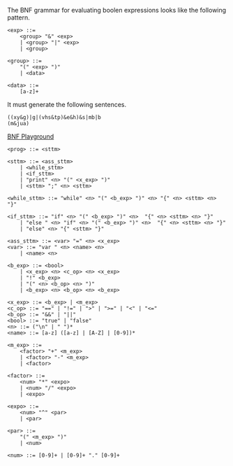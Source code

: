 The BNF grammar for evaluating boolen expressions looks like the following pattern.

```
<exp> ::= 
    <group> "&" <exp>
    | <group> "|" <exp>
    | <group>

<group> ::=
    "(" <exp> ")"
    | <data>

<data> ::=
	[a-z]+
```

It must generate the following sentences.

```
((xy&g)|g|(vhs&tp)&e&h)&s|mb|b
(m&jua)
```

[BNF Playground](http://bnfplayground.pauliankline.com/?bnf=%3Cexp%3E%20%3A%3A%3D%20%0A%09%3Cgroup%3E%20%22%26%22%20%3Cexp%3E%0A%20%20%20%20%7C%20%3Cgroup%3E%20%22%7C%22%20%3Cexp%3E%0A%20%20%20%20%7C%20%3Cgroup%3E%0A%0A%3Cgroup%3E%20%3A%3A%3D%0A%09%22(%22%20%3Cexp%3E%20%22)%22%0A%20%20%20%20%7C%20%3Cdata%3E%0A%0A%3Cdata%3E%20%3A%3A%3D%0A%09%5Ba-z%5D%2B&name=Bool%20Language)


```
<prog> ::= <sttm>

<sttm> ::= <ass_sttm>
	| <while_sttm>
    | <if_sttm>
    | "print" <n> "(" <x_exp> ")"
	| <sttm> ";" <n> <sttm>

<while_sttm> ::= "while" <n> "(" <b_exp> ")" <n> "{" <n> <sttm> <n> "}"

<if_sttm> ::= "if" <n> "(" <b_exp> ")" <n>  "{" <n> <sttm> <n> "}"
	| "else " <n> "if" <n> "(" <b_exp> ")" <n>  "{" <n> <sttm> <n> "}" 
    | "else" <n> "{" <sttm> "}" 

<ass_sttm> ::= <var> "=" <n> <x_exp>
<var> ::= "var " <n> <name> <n>
	| <name> <n>

<b_exp> ::= <bool>
	| <x_exp> <n> <c_op> <n> <x_exp>
    | "!" <b_exp>
    | "(" <n> <b_op> <n> ")"
    | <b_exp> <n> <b_op> <n> <b_exp>

<x_exp> ::= <b_exp> | <m_exp>
<c_op> ::= "==" | "!=" | ">" | ">=" | "<" | "<="
<b_op> ::= "&&" | "||"
<bool> ::= "true" | "false"
<n> ::= ("\n" | " ")*
<name> ::= [a-z] ([a-z] | [A-Z] | [0-9])*

<m_exp> ::=
	<factor> "+" <m_exp> 
	| <factor> "-" <m_exp> 
    | <factor>

<factor> ::= 
	<num> "*" <expo> 
	| <num> "/" <expo>
	| <expo>

<expo> ::=
	<num> "^" <par> 
    | <par>

<par> ::=
	"(" <m_exp> ")"
    | <num>

<num> ::= [0-9]+ | [0-9]+ "." [0-9]+
```